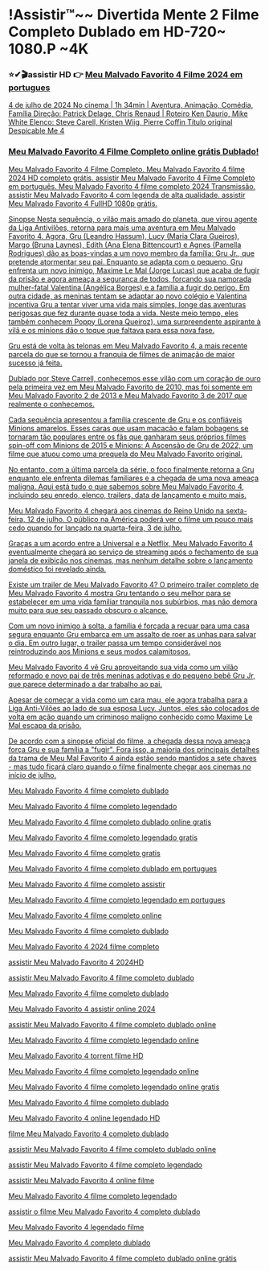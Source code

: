 # !Assistir™~~  Divertida Mente 2 Filme  Completo Dublado em HD-720~ 1080.P ~4K

### ⭐✔🎬assistir HD 👉   <a href="https://t.co/6oPXC0WRPc" rel="nofollow">Meu Malvado Favorito 4 Filme  2024 em portugues</p>


4 de julho de 2024 No cinema | 1h 34min | Aventura, Animação, Comédia, Família
Direção: Patrick Delage, Chris Renaud | Roteiro Ken Daurio, Mike White
Elenco: Steve Carell, Kristen Wiig, Pierre Coffin
Título original Despicable Me 4

### Meu Malvado Favorito 4 Filme Completo online grátis Dublado!

Meu Malvado Favorito 4 Filme Completo. Meu Malvado Favorito 4 filme 2024 HD completo grátis. assistir Meu Malvado Favorito 4 Filme Completo em português. Meu Malvado Favorito 4 filme completo 2024 Transmissão. assistir Meu Malvado Favorito 4 com legenda de alta qualidade. assistir Meu Malvado Favorito 4 FullHD 1080p grátis.

Sinopse
Nesta sequência, o vilão mais amado do planeta, que virou agente da Liga Antivilões, retorna para mais uma aventura em Meu Malvado Favorito 4. Agora, Gru (Leandro Hassum), Lucy (Maria Clara Gueiros), Margo (Bruna Laynes), Edith (Ana Elena Bittencourt) e Agnes (Pamella Rodrigues) dão as boas-vindas a um novo membro da família: Gru Jr., que pretende atormentar seu pai. Enquanto se adapta com o pequeno, Gru enfrenta um novo inimigo, Maxime Le Mal (Jorge Lucas) que acaba de fugir da prisão e agora ameaça a segurança de todos, forçando sua namorada mulher-fatal Valentina (Angélica Borges) e a família a fugir do perigo. Em outra cidade, as meninas tentam se adaptar ao novo colégio e Valentina incentiva Gru a tentar viver uma vida mais simples, longe das aventuras perigosas que fez durante quase toda a vida. Neste meio tempo, eles também conhecem Poppy (Lorena Queiroz), uma surpreendente aspirante à vilã e os minions dão o toque que faltava para essa nova fase.

Gru está de volta às telonas em Meu Malvado Favorito 4, a mais recente parcela do que se tornou a franquia de filmes de animação de maior sucesso já feita.

Dublado por Steve Carrell, conhecemos esse vilão com um coração de ouro pela primeira vez em Meu Malvado Favorito de 2010, mas foi somente em Meu Malvado Favorito 2 de 2013 e Meu Malvado Favorito 3 de 2017 que realmente o conhecemos.

Cada sequência apresentou a família crescente de Gru e os confiáveis ​​Minions amarelos. Esses caras que usam macacão e falam bobagens se tornaram tão populares entre os fãs que ganharam seus próprios filmes spin-off com Minions de 2015 e Minions: A Ascensão de Gru de 2022, um filme que atuou como uma prequela do Meu Malvado Favorito original.

No entanto, com a última parcela da série, o foco finalmente retorna a Gru enquanto ele enfrenta dilemas familiares e a chegada de uma nova ameaça maligna. Aqui está tudo o que sabemos sobre Meu Malvado Favorito 4, incluindo seu enredo, elenco, trailers, data de lançamento e muito mais.

Meu Malvado Favorito 4 chegará aos cinemas do Reino Unido na sexta-feira, 12 de julho. O público na América poderá ver o filme um pouco mais cedo quando for lançado na quarta-feira, 3 de julho.

Graças a um acordo entre a Universal e a Netflix, Meu Malvado Favorito 4 eventualmente chegará ao serviço de streaming após o fechamento de sua janela de exibição nos cinemas, mas nenhum detalhe sobre o lançamento doméstico foi revelado ainda.

Existe um trailer de Meu Malvado Favorito 4?
O primeiro trailer completo de Meu Malvado Favorito 4 mostra Gru tentando o seu melhor para se estabelecer em uma vida familiar tranquila nos subúrbios, mas não demora muito para que seu passado obscuro o alcance.

Com um novo inimigo à solta, a família é forçada a recuar para uma casa segura enquanto Gru embarca em um assalto de roer as unhas para salvar o dia. Em outro lugar, o trailer passa um tempo considerável nos reintroduzindo aos Minions e seus modos calamitosos.

Meu Malvado Favorito 4 vê Gru aproveitando sua vida como um vilão reformado e novo pai de três meninas adotivas e do pequeno bebê Gru Jr, que parece determinado a dar trabalho ao pai.

Apesar de começar a vida como um cara mau, ele agora trabalha para a Liga Anti-Vilões ao lado de sua esposa Lucy. Juntos, eles são colocados de volta em ação quando um criminoso maligno conhecido como Maxime Le Mal escapa da prisão.

De acordo com a sinopse oficial do filme, a chegada dessa nova ameaça força Gru e sua família a "fugir". Fora isso, a maioria dos principais detalhes da trama de Meu Mal Favorito 4 ainda estão sendo mantidos a sete chaves - mas tudo ficará claro quando o filme finalmente chegar aos cinemas no início de julho.

Meu Malvado Favorito 4 filme completo dublado

Meu Malvado Favorito 4 filme completo legendado

Meu Malvado Favorito 4 filme completo dublado online gratis

Meu Malvado Favorito 4 filme completo legendado gratis

Meu Malvado Favorito 4 filme completo gratis

Meu Malvado Favorito 4 filme completo dublado em portugues

Meu Malvado Favorito 4 filme completo assistir

Meu Malvado Favorito 4 filme completo legendado em portugues

Meu Malvado Favorito 4 filme completo online

Meu Malvado Favorito 4 filme completo dublado

Meu Malvado Favorito 4 2024 filme completo

assistir Meu Malvado Favorito 4 2024HD

assistir Meu Malvado Favorito 4 filme completo dublado

Meu Malvado Favorito 4 filme completo dublado

Meu Malvado Favorito 4 assistir online 2024

assistir Meu Malvado Favorito 4 filme completo dublado online

Meu Malvado Favorito 4 filme completo legendado online

Meu Malvado Favorito 4 torrent filme HD

Meu Malvado Favorito 4 filme completo legendado online

Meu Malvado Favorito 4 filme completo legendado online gratis

Meu Malvado Favorito 4 filme completo dublado

Meu Malvado Favorito 4 online legendado HD

filme Meu Malvado Favorito 4 completo dublado

assistir Meu Malvado Favorito 4 filme completo dublado online

assistir Meu Malvado Favorito 4 filme completo legendado

assistir Meu Malvado Favorito 4 online filme

Meu Malvado Favorito 4 filme completo legendado

assistir o filme Meu Malvado Favorito 4 completo dublado

Meu Malvado Favorito 4 legendado filme

Meu Malvado Favorito 4 completo dublado

assistir Meu Malvado Favorito 4 filme completo dublado online grátis
